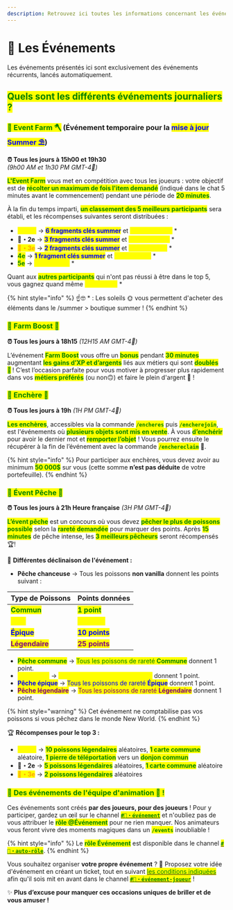 ```yaml
---
description: Retrouvez ici toutes les informations concernant les événements
---
```


# 🎪 Les Événements

Les événements présentés ici sont exclusivement des événements récurrents, lancés automatiquement.

## <mark style="color:green;">Q</mark><mark style="color:green;">**uels sont les différents événements journaliers ?**</mark>

### <mark style="color:green;">💠 Event Farm 🪓</mark> (Événement temporaire pour la <mark style="color:blue;">mise à jour Summer ⛱️</mark>)

**⏰ Tous les jours à 15h00 et 19h30**  
*(9h00 AM et 1h30 PM GMT-4🍁)*

<mark style="color:green;">**L'Event Farm**</mark> vous met en compétition avec tous les joueurs : votre objectif est de <mark style="color:green;">**récolter un maximum de fois l'item demandé**</mark> (indiqué dans le chat 5 minutes avant le commencement) pendant une période de <mark style="color:green;">**20 minutes**</mark>.

À la fin du temps imparti, <mark style="color:green;">**un classement des 5 meilleurs participants**</mark> sera établi, et les récompenses suivantes seront distribuées :

* <mark style="color:yellow;">**🥇・1er**</mark> → <mark style="color:blue;">**6 fragments clés summer**</mark> et <mark style="color:yellow;">**25 000 Soleils**</mark> *
* **🥈・2e** → <mark style="color:blue;">**3 fragments clés summer**</mark> et <mark style="color:yellow;">**12 500 Soleils**</mark> *
* <mark style="color:orange;">**🥉・3e**</mark> → <mark style="color:blue;">**2 fragments clés summer**</mark> et <mark style="color:yellow;">**5 000 Soleils**</mark> *
* <mark style="color:green;">**4e**</mark> → <mark style="color:blue;">**1 fragment clés summer**</mark> et <mark style="color:yellow;">**2500 Soleils**</mark> *
* <mark style="color:green;">**5e**</mark> → <mark style="color:yellow;">**1250 Soleils**</mark> *

Quant aux <mark style="color:green;">**autres participants**</mark> qui n'ont pas réussi à être dans le top 5, vous gagnez quand même <mark style="color:yellow;">**250 Soleils**</mark> *

{% hint style="info" %}
☝🤓 * : Les soleils 🌞 vous permettent d'acheter des éléments dans le /summer > boutique summer !
{% endhint %}

### <mark style="color:green;">💠 Farm Boost 💱</mark>

**⏰ Tous les jours à 18h15**
*(12H15 AM GMT-4🍁)*

L’événement <mark style="color:green;">**Farm Boost**</mark> vous offre un <mark style="color:green;">**bonus**</mark> pendant <mark style="color:green;">**30 minutes**</mark> augmentant <mark style="color:green;">**les gains d’XP et d’argents**</mark> liés aux métiers qui sont <mark style="color:green;">**doublés 🤩**</mark> ! C’est l’occasion parfaite pour vous motiver à progresser plus rapidement dans vos <mark style="color:green;">**métiers préférés**</mark> (ou non🙃) et faire le plein d'argent 🤑 !


### <mark style="color:green;">💠 Enchère 💸</mark>

**⏰ Tous les jours à 19h**
*(1H PM GMT-4🍁)*

<mark style="color:green;">**Les enchères**</mark>, accessibles via la commande <mark style="color:green;">**`/encheres`**</mark> puis <mark style="color:green;">**`/encherejoin`**</mark>, est l'événements où <mark style="color:green;">**plusieurs objets sont mis en vente**</mark>. À vous <mark style="color:green;">**d’enchérir**</mark> pour avoir le dernier mot et <mark style="color:green;">**remporter l’objet**</mark> ! Vous pourrez ensuite le récupérer à la fin de l’événement avec la commande <mark style="color:green;">**`/enchereclaim`**</mark> 🎁.

{% hint style="info" %}
Pour participer aux enchères, vous devez avoir au minimum <mark style="color:green;">**50 000\$**</mark> sur vous (cette somme **n’est pas déduite** de votre portefeuille).
{% endhint %}


### <mark style="color:green;">💠 Évent Pêche 🎣</mark>

**⏰ Tous les jours à 21h Heure française**
*(3H PM GMT-4🍁)*

<mark style="color:green;">**L’évent pêche**</mark> est un concours où vous devez <mark style="color:green;">**pêcher le plus de poissons possible**</mark> selon la <mark style="color:green;">**rareté demandée**</mark> pour marquer des points. Après <mark style="color:green;">**15 minutes**</mark> de pêche intense, les <mark style="color:green;">**3 meilleurs pêcheurs**</mark> seront récompensés 🏆!

🎯 **Différentes déclinaison de l'événement :**

* **Pêche chanceuse** → Tous les poissons **non vanilla** donnent les points suivant :

| Type de Poissons                                  |Points données                                 |
| ------------------------------------------------- | --------------------------------------------- |
| <mark style="color:green;">**Commun**</mark>      | <mark style="color:green;">**1 point**</mark>  |
| <mark style="color:yellow;">**Rare**</mark>       | <mark style="color:yellow;">**3 points**</mark> |
| <mark style="color:blue;">**Épique**</mark>       | <mark style="color:blue;">**10 points**</mark>   |
| <mark style="color:purple;">**Légendaire**</mark> | <mark style="color:purple;">**25 points**</mark>  |

* <mark style="color:green;">**Pêche commune**</mark> → <mark style="color:green;">Tous les poissons de rareté **Commune**</mark> donnent 1 point.
* <mark style="color:yellow;">**Pêche rare**</mark> → <mark style="color:yellow;">Tous les poissons de rareté **Rare**</mark> donnent 1 point.
* <mark style="color:blue;">**Pêche épique**</mark> → <mark style="color:blue;">Tous les poissons de rareté **Épique**</mark> donnent 1 point.
* <mark style="color:purple;">**Pêche légendaire**</mark> → <mark style="color:purple;">Tous les poissons de rareté **Légendaire**</mark> donnent 1 point.

{% hint style="warning" %}
Cet événement ne comptabilise pas vos poissons si vous pêchez dans le monde New World.
{% endhint %}

🏆 **Récompenses pour le top 3 :**

* <mark style="color:yellow;">**🥇・1er**</mark> → <mark style="color:green;">**10 poissons légendaires**</mark> aléatoires, <mark style="color:green;">**1 carte commune**</mark> aléatoire, <mark style="color:green;">**1 pierre de téléportation**</mark> vers un <mark style="color:green;">**donjon commun**</mark>
* **🥈・2e** → <mark style="color:green;">**5 poissons légendaires**</mark> aléatoires, <mark style="color:green;">**1 carte commune**</mark> aléatoire
* <mark style="color:orange;">**🥉・3e**</mark> → <mark style="color:green;">**2 poissons légendaires**</mark> aléatoires

### <mark style="color:green;">💠 **Des événements de l'équipe d'animation 🎉 !**</mark>

Ces événements sont créés **par des joueurs, pour des joueurs** ! Pour y participer, gardez un œil sur le channel <a href="https://discord.com/channels/699670538737418343/1130976264199622829"><mark style="color:green;">**`#🦄・événement`**</mark></a> et n'oubliez pas de vous attribuer le <mark style="color:green;">**rôle @Événement**</mark> pour ne rien manquer. Nos animateurs vous feront vivre des moments magiques dans un <mark style="color:green;">**`/events`**</mark> inoubliable !

{% hint style="info" %}
Le <mark style="color:green;">**rôle Événement**</mark> est disponible dans le channel <a href="https://discord.com/channels/699670538737418343/1063145057919701144"><mark style="color:green;">**`#📌・auto-rôle`**</mark></a>.
{% endhint %}

Vous souhaitez organiser **votre propre événement** ? 🤔 Proposez votre idée d'événement en créant un ticket, tout en suivant <a href="https://discord.com/channels/699670538737418343/1100899408641536000/1105953174864543865"><mark style="color:green;">les conditions indiquées</mark></a> afin qu'il sois mit en avant dans le channel <a href="https://discord.com/channels/699670538737418343/1100899408641536000"><mark style="color:green;">**`#🦄・événement-joueur`**</mark></a> !

✨ **Plus d’excuse pour manquer ces occasions uniques de briller et de vous amuser !**

